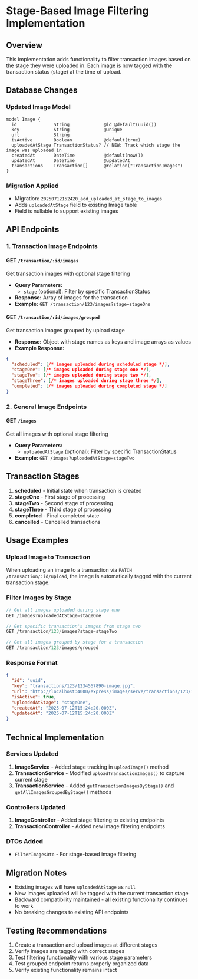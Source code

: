 # Stage-Based Image Filtering Implementation

## Overview
This implementation adds functionality to filter transaction images based on the stage they were uploaded in. Each image is now tagged with the transaction status (stage) at the time of upload.

## Database Changes

### Updated Image Model
```prisma
model Image {
  id              String             @id @default(uuid())
  key             String             @unique
  url             String
  isActive        Boolean            @default(true)
  uploadedAtStage TransactionStatus? // NEW: Track which stage the image was uploaded in
  createdAt       DateTime           @default(now())
  updatedAt       DateTime           @updatedAt
  transactions    Transaction[]      @relation("TransactionImages")
}
```

### Migration Applied
- Migration: `20250712152420_add_uploaded_at_stage_to_images`
- Adds `uploadedAtStage` field to existing Image table
- Field is nullable to support existing images

## API Endpoints

### 1. Transaction Image Endpoints

#### GET `/transaction/:id/images`
Get transaction images with optional stage filtering
- **Query Parameters:**
  - `stage` (optional): Filter by specific TransactionStatus
- **Response:** Array of images for the transaction
- **Example:** `GET /transaction/123/images?stage=stageOne`

#### GET `/transaction/:id/images/grouped`
Get transaction images grouped by upload stage
- **Response:** Object with stage names as keys and image arrays as values
- **Example Response:**
```json
{
  "scheduled": [/* images uploaded during scheduled stage */],
  "stageOne": [/* images uploaded during stage one */],
  "stageTwo": [/* images uploaded during stage two */],
  "stageThree": [/* images uploaded during stage three */],
  "completed": [/* images uploaded during completed stage */]
}
```

### 2. General Image Endpoints

#### GET `/images`
Get all images with optional stage filtering
- **Query Parameters:**
  - `uploadedAtStage` (optional): Filter by specific TransactionStatus
- **Example:** `GET /images?uploadedAtStage=stageTwo`

## Transaction Stages
1. **scheduled** - Initial state when transaction is created
2. **stageOne** - First stage of processing
3. **stageTwo** - Second stage of processing  
4. **stageThree** - Third stage of processing
5. **completed** - Final completed state
6. **cancelled** - Cancelled transactions

## Usage Examples

### Upload Image to Transaction
When uploading an image to a transaction via `PATCH /transaction/:id/upload`, the image is automatically tagged with the current transaction stage.

### Filter Images by Stage
```javascript
// Get all images uploaded during stage one
GET /images?uploadedAtStage=stageOne

// Get specific transaction's images from stage two
GET /transaction/123/images?stage=stageTwo

// Get all images grouped by stage for a transaction
GET /transaction/123/images/grouped
```

### Response Format
```json
{
  "id": "uuid",
  "key": "transactions/123/1234567890-image.jpg",
  "url": "http://localhost:4000/express/images/serve/transactions/123/1234567890-image.jpg",
  "isActive": true,
  "uploadedAtStage": "stageOne",
  "createdAt": "2025-07-12T15:24:20.000Z",
  "updatedAt": "2025-07-12T15:24:20.000Z"
}
```

## Technical Implementation

### Services Updated
1. **ImageService** - Added stage tracking in `uploadImage()` method
2. **TransactionService** - Modified `uploadTransactionImages()` to capture current stage
3. **TransactionService** - Added `getTransactionImagesByStage()` and `getAllImagesGroupedByStage()` methods

### Controllers Updated
1. **ImageController** - Added stage filtering to existing endpoints
2. **TransactionController** - Added new image filtering endpoints

### DTOs Added
- `FilterImagesDto` - For stage-based image filtering

## Migration Notes
- Existing images will have `uploadedAtStage` as `null`
- New images uploaded will be tagged with the current transaction stage
- Backward compatibility maintained - all existing functionality continues to work
- No breaking changes to existing API endpoints

## Testing Recommendations
1. Create a transaction and upload images at different stages
2. Verify images are tagged with correct stages
3. Test filtering functionality with various stage parameters
4. Test grouped endpoint returns properly organized data
5. Verify existing functionality remains intact